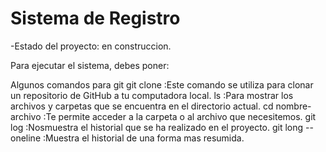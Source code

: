<h1>Sistema de Registro</h1>

-Estado del proyecto: en construccion. 

Para ejecutar el sistema, debes poner:


Algunos comandos para git
git clone :Este comando se utiliza para clonar un repositorio de GitHub a tu computadora local.
ls :Para mostrar los archivos y carpetas que se encuentra en el directorio actual.
cd nombre-archivo :Te permite acceder a la carpeta o al archivo que necesitemos.
git log :Nosmuestra el historial que se ha realizado en el proyecto.
git long --oneline :Muestra el historial de una forma mas resumida.


